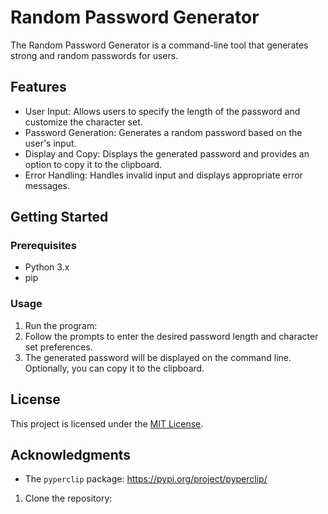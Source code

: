 # Random Password Generator

The Random Password Generator is a command-line tool that generates strong and random passwords for users.

## Features

- User Input: Allows users to specify the length of the password and customize the character set.
- Password Generation: Generates a random password based on the user's input.
- Display and Copy: Displays the generated password and provides an option to copy it to the clipboard.
- Error Handling: Handles invalid input and displays appropriate error messages.

## Getting Started

### Prerequisites

- Python 3.x
- pip

### Usage

1. Run the program:
2. Follow the prompts to enter the desired password length and character set preferences.
3. The generated password will be displayed on the command line. Optionally, you can copy it to the clipboard.

## License

This project is licensed under the [MIT License](LICENSE).

## Acknowledgments

- The `pyperclip` package: https://pypi.org/project/pyperclip/
1. Clone the repository:
